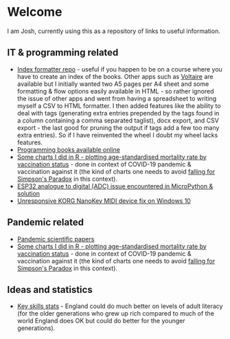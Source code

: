# Welcome

I am Josh, currently using this as a repository of links to useful information.

## IT & programming related
* [Index formatter repo](https://github.com/byjosh/index_formatter) - useful if you happen to be on a course where you have to create an index of the books. Other apps such as <a href="https://voltaire.publickey.io/" class="external">Voltaire</a> are available but I initially wanted two A5 pages per A4 sheet and some formatting & flow options easily available in HTML - so rather ignored the issue of other apps and went from having a spreadsheet to writing myself a CSV to HTML formatter. I then added features like the ability to deal with tags (generating extra entries prepended by the tags found in a column containing a comma separated taglist), docx export, and CSV export - the last good for pruning the output if tags add a few too many extra entries). So if I have reinvented the wheel I doubt my wheel lacks features.
* [Programming books available online](/programming-ebooks-online)
* [Some charts I did in R - plotting age-standardised mortality rate by vaccination status](/asmr-by-vaccination-status) - done in context of COVID-19 pandemic & vaccination against it (the kind of charts one needs to avoid <a class="external" href="https://covidactuaries.org/2021/11/22/simpsons-paradox-and-vaccines/" >falling for Simpson's Paradox</a> in this context).
* [ESP32 analogue to digital (ADC) issue encountered in MicroPython & solution](/esp32-adc-micropython-issue)
* [Unresponsive KORG NanoKey MIDI device fix on Windows 10](/fix-unresponsive-korg-nanokey-win10-midi)


## Pandemic related
* [Pandemic scientific papers](/pandemic-scientific-papers) 
* [Some charts I did in R - plotting age-standardised mortality rate by vaccination status](/asmr-by-vaccination-status) - done in context of COVID-19 pandemic & vaccination against it (the kind of charts one needs to avoid <a class="external" href="https://covidactuaries.org/2021/11/22/simpsons-paradox-and-vaccines/" >falling for Simpson's Paradox</a> in this context).

## Ideas and statistics 
* [Key skills stats](/oecd-skills-stats) - England could do much better on levels of adult literacy (for the older generations who grew up rich compared to much of the world England does OK but could do better for the younger generations).
